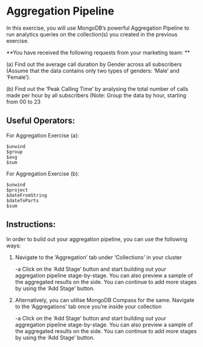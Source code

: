# Aggregation Pipeline

In this exercise, you will use MongoDB’s powerful Aggregation Pipeline to run analytics queries on the collection(s) you created in the previous exercise. 

**You have received the following requests from your marketing team: **

(a)  Find out the average call duration by Gender across all subscribers (Assume that the data contains only two types of genders: ‘Male’ and ‘Female’).

(b)  Find out the ‘Peak Calling Time’ by analysing the total number of calls made per hour by all subscribers (Note: Group the data by hour, starting from 00 to 23


## Useful Operators:

For Aggregation Exercise (a):

```
$unwind
$group
$avg
$sum
```

For Aggregation Exercise (b):

```
$unwind
$project
$dateFromString
$dateToParts
$sum
```

## Instructions:

In order to build out your aggregation pipeline, you can use the following ways:
1. Navigate to the ‘Aggregation’ tab under ‘Collections’ in your cluster 


   -a Click on the ‘Add Stage’ button and start building out your aggregation pipeline stage-by-stage. You can also preview a sample of the aggregated results on the side. You can continue to add more stages by using the ‘Add Stage’ button.

2. Alternatively, you can utilise MongoDB Compass for the same. Navigate to the ‘Aggregations’ tab once you’re inside your collection

   -a Click on the ‘Add Stage’ button and start building out your aggregation pipeline stage-by-stage. You can also preview a sample of the aggregated results on the side. You can continue to add more stages by using the ‘Add Stage’ button.
